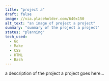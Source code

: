 ```yaml
---
title: "project a"
draft: false
image: //via.placeholder.com/640x150
alt_text: "an image of project a project"
summary: "summary of the project a project"
status: "planning"
tech_used:
  - Go
  - Make
  - CSS
  - HTML
  - Bash
---
```


a description of the project a project goes here...
